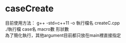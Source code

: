 # caseCreate
目前使用方法： 
g++ -std=c++11 -o 執行檔名 createC.cpp  
./執行檔 case名 macro數 形狀數  
為了簡化執行，其他argument目前都只放在main裡直接指定

